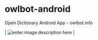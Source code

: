 # owlbot-android
Open Dictionary Android App - owlbot.info

| ![enter image description here](https://i.ibb.co/HhfLWyp/Whats-App-Image-2019-10-08-at-22-56-16.jpg=w250) |
